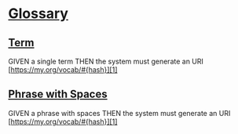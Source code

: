 # [Glossary](#md5:17d8aa2)

## [Term](#md5:8b3b1b8)

GIVEN a single term
THEN the system must generate an URI [https://my.org/vocab/#{hash}][1]

## [Phrase with Spaces](#md5:da83c5a)

GIVEN a phrase with spaces
THEN the system must generate an URI [https://my.org/vocab/#{hash}][1]

[1]: https://my.org/vocab/#{hash}
